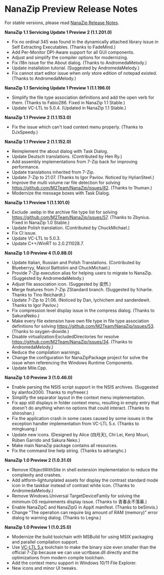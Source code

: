 ﻿# NanaZip Preview Release Notes

For stable versions, please read [NanaZip Release Notes](ReleaseNotes.md).

**NanaZip 1.1 Servicing Update 1 Preview 2 (1.1.201.0)**

- Fix no ordinal 345 was found in the dynamically attached library issue in 
  Self Extracting Executables. (Thanks to FadeMind.)
- Add Per-Monitor DPI-Aware support for all GUI components.
- Adjust and simplify the compiler options for modernizing.
- Fix i18n issue for the About dialog. (Thanks to AndromedaMelody.)
- Update installation tutorial. (Suggested by AndromedaMelody.)
- Fix cannot start editor issue when only store edition of notepad existed. 
  (Thanks to AndromedaMelody.)

**NanaZip 1.1 Servicing Update 1 Preview 1 (1.1.196.0)**

- Simplify the file type association definitions and add the open verb for 
  them. (Thanks to Fabio286. Fixed in NanaZip 1.1 Stable.)
- Update VC-LTL to 5.0.4. (Updated in NanaZip 1.1 Stable.)

**NanaZip 1.1 Preview 2 (1.1.153.0)**

- Fix the issue which can't load context menu properly. (Thanks to DJxSpeedy.)

**NanaZip 1.1 Preview 2 (1.1.152.0)**

- Reimplement the about dialog with Task Dialog.
- Update Deutsch translations. (Contributed by Hen Ry.)
- Add assembly implementations from 7-Zip back for improving performance.
- Update translations inherited from 7-Zip.
- Update 7-Zip to 21.07. (Thanks to Igor Pavlov. Noticed by HylianSteel.)
- Improve the multi volume rar file detection for solving 
  https://github.com/M2Team/NanaZip/issues/82. (Thanks to 1human.)
- Modernize the message boxes with Task Dialog.

**NanaZip 1.1 Preview 1 (1.1.101.0)**

- Exclude .webp in the archive file type list for solving 
  https://github.com/M2Team/NanaZip/issues/57. (Thanks to Zbynius. Fixed in 
  NanaZip 1.0 Stable.)
- Update Polish translation. (Contributed by ChuckMichael.)
- Fix CI issue.
- Update VC-LTL to 5.0.3.
- Update C++/WinRT to 2.0.211028.7.

**NanaZip 1.0 Preview 4 (1.0.88.0)**

- Update Italian, Russian and Polish Translations. (Contributed by Blueberryy, 
  Maicol Battistini and ChuckMichael.)
- Provide 7-Zip execution alias for helping users to migrate to NanaZip. 
  (Suggested by AndromedaMelody.)
- Adjust file association icon. (Suggested by 奕然.)
- Merge features from 7-Zip ZStandard branch. (Suggested by fcharlie. Thanks to
  Tino Reichardt.)
- Update 7-Zip to 21.06. (Noticed by Dan, lychichem and sanderdewit. Thanks to 
  Igor Pavlov.)
- Fix compression level display issue in the compress dialog. (Thanks to 
  SakuraNeko.)
- Make every file extension have own file type in file type association
  definitions for solving https://github.com/M2Team/NanaZip/issues/53. (Thanks 
  to oxygen-dioxide.)
- Disable virtualization:ExcludedDirectories for resolve 
  https://github.com/M2Team/NanaZip/issues/34. (Thanks to AndromedaMelody.)
- Reduce the compilation warnings.
- Change the configuration for NanaZipPackage project for solve the issue when
  referencing the Windows Runtime Components.
- Update Mile.Cpp.

**NanaZip 1.0 Preview 3 (1.0.46.0)**

- Enable parsing the NSIS script support in the NSIS archives. (Suggested by 
  alanfox2000. Thanks to myfreeer.)
- Simplify the separator layout in the context menu implementation.
- Fix app still displays in folder context menu, resulting in empty entry 
  that doesn't do anything when no options that could interact. (Thanks to 
  shiroshan.)
- Fix the application crash in some cases caused by some issues in the 
  exception handler implementation from VC-LTL 5.x. (Thanks to mingkuang.)
- Update new icons. (Designed by Alice (四月天), Chi Lei, Kenji Mouri, Rúben
  Garrido and Sakura Neko.)
- Make main NanaZip package contains all resources.
- Fix the command line help string. (Thanks to adrianghc.)

**NanaZip 1.0 Preview 2 (1.0.31.0)**

- Remove IObjectWithSite in shell extension implementation to reduce the 
  complexity and crashes.
- Add altform-lightunplated assets for display the contrast standard mode icon
  in the taskbar instead of contrast white icon. (Thanks to AndromedaMelody.)
- Remove Windows.Universal TargetDeviceFamily for solving the minimum OS 
  requirements display issue. (Thanks to 青春永不落幕.)
- Enable NanaZipC and NanaZipG in AppX manifest. (Thanks to be5invis.)
- Change "The operation can require big amount of RAM (memory)" error dialog to
  warning dialog. (Thanks to Legna.)

**NanaZip 1.0 Preview 1 (1.0.25.0)**

- Modernize the build toolchain with MSBuild for using MSIX packaging and 
  parallel compilation support.
- Use [VC-LTL 5.x](https://github.com/Chuyu-Team/VC-LTL5) toolchain to make the
  binary size even smaller than the official 7-Zip because we can use 
  ucrtbase.dll directly and the optimizations from modern compile toolchain.
- Add the context menu support in Windows 10/11 File Explorer.
- New icons and minor UI tweaks.
